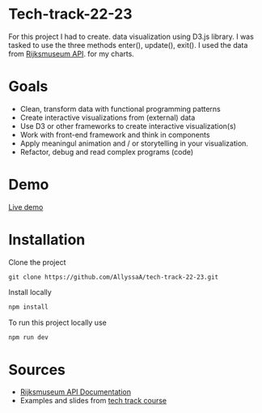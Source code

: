 # Tech-track-22-23

For this project I had to create. data visualization using D3.js library. I was tasked to use the three methods enter(), update(), exit(). I used the data from [Rijksmuseum API](https://data.rijksmuseum.nl/object-metadata/api/). for my charts.

# Goals

- Clean, transform data with functional programming patterns
- Create interactive visualizations from (external) data
- Use D3 or other frameworks to create interactive visualization(s)
- Work with front-end framework and think in components
- Apply meaningul animation and / or storytelling in your visualization.
- Refactor, debug and read complex programs (code)

# Demo

[Live demo](https://tech-track-22-23-one.vercel.app/)

# Installation

Clone the project

`git clone https://github.com/AllyssaA/tech-track-22-23.git`

Install locally

```jsx
npm install
```

To run this project locally use

```jsx
npm run dev
```


# Sources

- [Rijksmuseum API Documentation](https://data.rijksmuseum.nl/object-metadata/api/)
- Examples and slides from [tech track course](https://github.com/cmda-tt/course-22-23)
